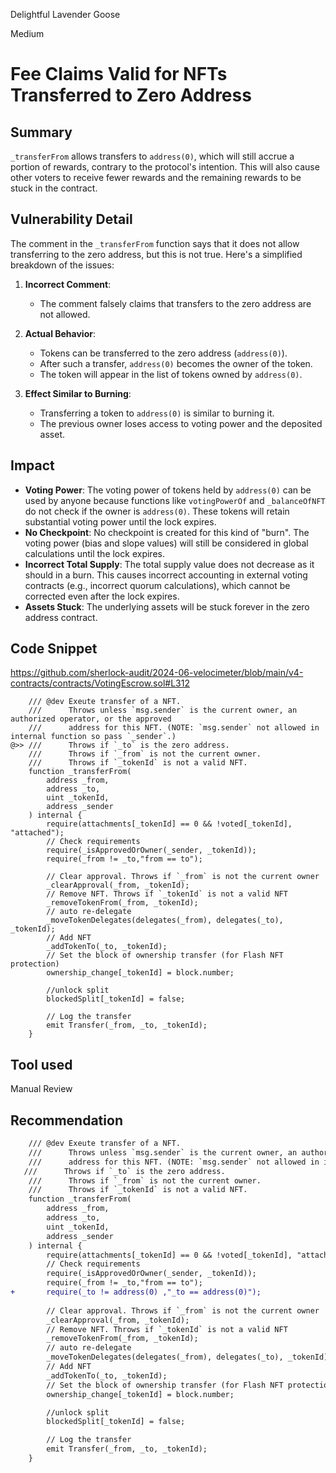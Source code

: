 Delightful Lavender Goose

Medium

# Fee Claims Valid for NFTs Transferred to Zero Address

## Summary
`_transferFrom` allows transfers to `address(0)`, which will still accrue a portion of rewards, contrary to the protocol's intention. This will also cause other voters to receive fewer rewards and the remaining rewards to be stuck in the contract.

## Vulnerability Detail

The comment in the `_transferFrom` function says that it does not allow transferring to the zero address, but this is not true. Here's a simplified breakdown of the issues:

1. **Incorrect Comment**: 
    - The comment falsely claims that transfers to the zero address are not allowed.

2. **Actual Behavior**:
    - Tokens can be transferred to the zero address (`address(0)`).
    - After such a transfer, `address(0)` becomes the owner of the token.
    - The token will appear in the list of tokens owned by `address(0)`.

3. **Effect Similar to Burning**:
    - Transferring a token to `address(0)` is similar to burning it.
    - The previous owner loses access to voting power and the deposited asset.



## Impact
- **Voting Power**: The voting power of tokens held by `address(0)` can be used by anyone because functions like `votingPowerOf` and `_balanceOfNFT` do not check if the owner is `address(0)`. These tokens will retain substantial voting power until the lock expires.
-  **No Checkpoint**: No checkpoint is created for this kind of "burn". The voting power (bias and slope values) will still be considered in global calculations until the lock expires.
-  **Incorrect Total Supply**: The total supply value does not decrease as it should in a burn. This causes incorrect accounting in external voting contracts (e.g., incorrect quorum calculations), which cannot be corrected even after the lock expires.
-  **Assets Stuck**: The underlying assets will be stuck forever in the zero address contract.
    
## Code Snippet
https://github.com/sherlock-audit/2024-06-velocimeter/blob/main/v4-contracts/contracts/VotingEscrow.sol#L312
```solidity
    /// @dev Exeute transfer of a NFT.
    ///      Throws unless `msg.sender` is the current owner, an authorized operator, or the approved
    ///      address for this NFT. (NOTE: `msg.sender` not allowed in internal function so pass `_sender`.)
@>> ///      Throws if `_to` is the zero address.
    ///      Throws if `_from` is not the current owner.
    ///      Throws if `_tokenId` is not a valid NFT.
    function _transferFrom(
        address _from,
        address _to,
        uint _tokenId,
        address _sender
    ) internal {
        require(attachments[_tokenId] == 0 && !voted[_tokenId], "attached");
        // Check requirements
        require(_isApprovedOrOwner(_sender, _tokenId));
        require(_from != _to,"from == to");
        
        // Clear approval. Throws if `_from` is not the current owner
        _clearApproval(_from, _tokenId);
        // Remove NFT. Throws if `_tokenId` is not a valid NFT
        _removeTokenFrom(_from, _tokenId);
        // auto re-delegate
        _moveTokenDelegates(delegates(_from), delegates(_to), _tokenId);
        // Add NFT
        _addTokenTo(_to, _tokenId);
        // Set the block of ownership transfer (for Flash NFT protection)
        ownership_change[_tokenId] = block.number;

        //unlock split
        blockedSplit[_tokenId] = false;

        // Log the transfer
        emit Transfer(_from, _to, _tokenId);
    }

```
## Tool used

Manual Review

## Recommendation
```diff
    /// @dev Exeute transfer of a NFT.
    ///      Throws unless `msg.sender` is the current owner, an authorized operator, or the approved
    ///      address for this NFT. (NOTE: `msg.sender` not allowed in internal function so pass `_sender`.)
   ///      Throws if `_to` is the zero address.
    ///      Throws if `_from` is not the current owner.
    ///      Throws if `_tokenId` is not a valid NFT.
    function _transferFrom(
        address _from,
        address _to,
        uint _tokenId,
        address _sender
    ) internal {
        require(attachments[_tokenId] == 0 && !voted[_tokenId], "attached");
        // Check requirements
        require(_isApprovedOrOwner(_sender, _tokenId));
        require(_from != _to,"from == to");
+       require(_to != address(0) ,"_to == address(0)");
        
        // Clear approval. Throws if `_from` is not the current owner
        _clearApproval(_from, _tokenId);
        // Remove NFT. Throws if `_tokenId` is not a valid NFT
        _removeTokenFrom(_from, _tokenId);
        // auto re-delegate
        _moveTokenDelegates(delegates(_from), delegates(_to), _tokenId);
        // Add NFT
        _addTokenTo(_to, _tokenId);
        // Set the block of ownership transfer (for Flash NFT protection)
        ownership_change[_tokenId] = block.number;

        //unlock split
        blockedSplit[_tokenId] = false;

        // Log the transfer
        emit Transfer(_from, _to, _tokenId);
    }

```